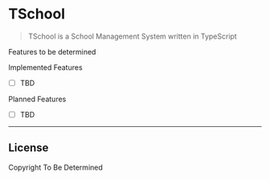 # TSchool

> TSchool is a School Management System written in TypeScript

Features to be determined

Implemented Features

- [ ] TBD

Planned Features

- [ ] TBD

---

## License

Copyright To Be Determined

